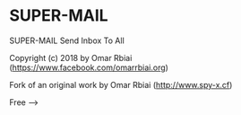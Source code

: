 # SUPER-MAIL
SUPER-MAIL  Send Inbox To All

Copyright (c) 2018 by Omar Rbiai (https://www.facebook.com/omarrbiai.org)

Fork of an original work by Omar Rbiai (http://www.spy-x.cf)

Free 
-->
